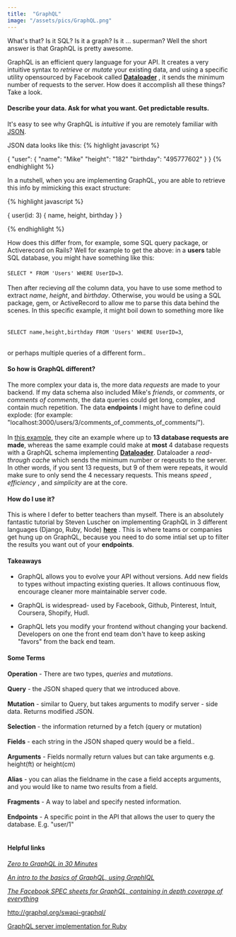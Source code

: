 ```yaml
---
title:  "GraphQL"
image: "/assets/pics/GraphQL.png"
---
```


What's that? Is it SQL?  Is it a graph?  Is it ... superman? Well the short answer is that GraphQL is pretty awesome.

GraphQL is an efficient query language for your API.  It creates a very intuitive syntax to _retrieve_ or _mutate_ your existing data, and using a specific utility opensourced by Facebook called <a href="http://github.com/facebook/dataloader">__Dataloader__</a> , it sends the minimum number of requests to the server. How does it accomplish all these things?  Take a look.

#### Describe your data. Ask for what you want. Get predictable results.

It's easy to see why GraphQL is _intuitive_ if you are remotely familiar with <a href="https://www.copterlabs.com/json-what-it-is-how-it-works-how-to-use-it/">JSON</a>.

JSON data looks like this:
{% highlight javascript %}

{
  "user": {
    "name": "Mike"
    "height": "182"
    "birthday": "495777602"
  }
}
{% endhighlight %}

In a nutshell, when you are implementing GraphQL, you are able to retrieve this info by mimicking this exact structure:

{% highlight javascript %}

{
  user(id: 3) {
    name,
    height,
    birthday
  }
}

{% endhighlight %}

How does this differ from, for example, some SQL query package, or Activerecord on Rails? Well for example to get the above: in a __users__ table SQL database, you might have something like this: <br>
<br>
 <code>SELECT * FROM 'Users' WHERE UserID=3</code>.
 <br>
 <br>
Then after recieving _all_ the column data, you have to use some method to extract _name_, _height_, and _birthday_. Otherwise, you would be using a SQL package, gem, or ActiveRecord to allow me to parse this data behind the scenes. In this specific example, it might boil down to something more like <br><br>

<code>SELECT name,height,birthday FROM 'Users' WHERE UserID=3</code>, <br><br>

 or perhaps multiple queries of a different form..

#### So how is GraphQL different?

The more complex your data is, the more data _requests_ are made to your backend.  If my data schema also included Mike's _friends_, or _comments_, or _comments of comments_, the data queries could get long, complex, and contain much repetition. The data __endpoints__ I might have to define could explode: (for example: "localhost:3000/users/3/comments_of_comments_of_comments/"). <br>
<br>
In <a href="http://github.com/facebook/dataloader#using-with-graphql">this example</a>, they cite an example where up to __13 database requests are made__, whereas the same example could make at __most__ 4 database requests with a GraphQL schema implementing <a href="http://github.com/facebook/dataloader">__Dataloader__</a>.  Dataloader a _read-through cache_ which sends the minimum number or reqeusts to the server.  In other words, if you sent 13 requests, but 9 of them were repeats, it would make sure to only send the 4 necessary requests.  This means _speed_ , _efficiency_ , and _simplicity_ are at the core.

#### How do I use it?

This is where I defer to better teachers than myself. There is an absolutely fantastic tutorial by Steven Luscher on implementing GraphQL in 3 different languages (Django, Ruby, Node) __<a href="https://www.youtube.com/watch?v=UBGzsb2UkeY">here</a>__ .  This is where teams or companies get hung up on GraphQL, because you need to do some intial set up to filter the results you want out of your __endpoints__.

#### Takeaways

- GraphQL allows you to evolve your API without versions. Add new fields to types without impacting existing queries. It allows continuous flow, encourage cleaner more maintainable server code.

- GraphQL is widespread- used by Facebook, Github, Pinterest, Intuit, Coursera, Shopify, Hudl.

- GraphQL lets you modify your frontend without changing your backend. Developers on one the front end team don't have to keep asking "favors" from the back end team.

#### Some Terms

__Operation__ - There are two types, _queries_ and _mutations_. <br><br>
__Query__ - the JSON shaped query that we introduced above.<br><br>
__Mutation__ - similar to Query, but takes arguments to modify server - side data. Returns modified JSON.<br><br>
__Selection__ - the information returned by a fetch (query or mutation)<br><br>
__Fields__ - each string in the JSON shaped query would be a field..<br><br>
__Arguments__ - Fields normally return values but can take arguments e.g. height(ft) or height(cm)<br><br>
__Alias__ - you can alias the fieldname in the case a field accepts arguments, and you would like to name two results from a field.<br><br>
__Fragments__ - A way to label and specify nested information.<br><br>
__Endpoints__ - A specific point in the API that allows the user to query the database. E.g. "user/1"<br><br>

#### Helpful links

<a href="https://www.youtube.com/watch?v=UBGzsb2UkeY">_Zero to GraphQL in 30 Minutes_</a> 

<a href="https://learngraphql.com/basics/introduction">_An intro to the basics of GraphQL, using GraphIQL_</a> 

<a href="http://facebook.github.io/graphql/">_The Facebook SPEC sheets for GraphQL, containing in depth coverage of everything_</a>

<a href="GraphIQL User Interface Sandbox">http://graphql.org/swapi-graphql/</a>

<a href="https://rmosolgo.github.io/graphql-ruby/">GraphQL server implementation for Ruby</a>




